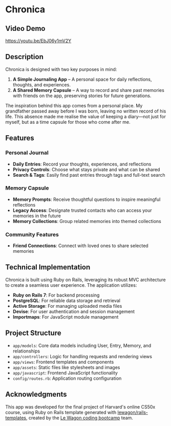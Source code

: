 # Chronica

## Video Demo
https://youtu.be/EbJ06y1mV2Y

## Description
Chronica is designed with two key purposes in mind:

1. **A Simple Journaling App** – A personal space for daily reflections, thoughts, and experiences.
2. **A Shared Memory Capsule** – A way to record and share past memories with friends on the app, preserving stories for future generations.

The inspiration behind this app comes from a personal place. My grandfather passed away before I was born, leaving no written record of his life. This absence made me realise the value of keeping a diary—not just for myself, but as a time capsule for those who come after me.

## Features

### Personal Journal
- **Daily Entries**: Record your thoughts, experiences, and reflections
- **Privacy Controls**: Choose what stays private and what can be shared
- **Search & Tags**: Easily find past entries through tags and full-text search

### Memory Capsule
- **Memory Prompts**: Receive thoughtful questions to inspire meaningful reflections
- **Legacy Access**: Designate trusted contacts who can access your memories in the future
- **Memory Collections**: Group related memories into themed collections

### Community Features
- **Friend Connections**: Connect with loved ones to share selected memories

## Technical Implementation

Chronica is built using Ruby on Rails, leveraging its robust MVC architecture to create a seamless user experience. The application utilizes:

- **Ruby on Rails 7**: For backend processing
- **PostgreSQL**: For reliable data storage and retrieval
- **Active Storage**: For managing uploaded media files
- **Devise**: For user authentication and session management
- **Importmaps**: For JavaScript module management

## Project Structure

- `app/models`: Core data models including User, Entry, Memory, and relationships
- `app/controllers`: Logic for handling requests and rendering views
- `app/views`: Frontend templates and components
- `app/assets`: Static files like stylesheets and images
- `app/javascript`: Frontend JavaScript functionality
- `config/routes.rb`: Application routing configuration

## Acknowledgments

This app was developed for the final project of Harvard's online CS50x course, using Ruby on Rails template generated with [lewagon/rails-templates](https://github.com/lewagon/rails-templates), created by the [Le Wagon coding bootcamp](https://www.lewagon.com) team.

